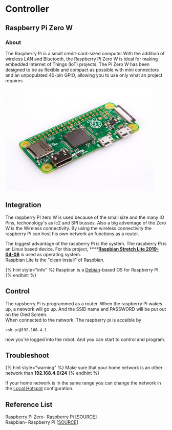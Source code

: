 # Controller

##  Raspberry Pi Zero W

### About

The Raspberry Pi is a small credit-card-sized computer.With the addition of wireless LAN and Bluetooth, the Raspberry Pi Zero W is ideal for making embedded Internet of Things \(IoT\) projects. The Pi Zero W has been designed to be as flexible and compact as possible with mini connectors and an unpopulated 40-pin GPIO, allowing you to use only what an project requires

![Raspberry Pi Zero W](../../.gitbook/assets/raspberry-pi-zero-462x322.jpg)

## Integration

The raspberry PI zero W is used because of the small size and the many IO Pins, techonology's as Ic2 and SPI busses. Also a big adventage of the Zero W is the Wireless connectivity. By using the wireless connectivity the raspberry Pi can host his own netwerk an functions as a router. 

The biggest advantage of the raspberry Pi is the system. The raspberry Pi is an Linux based device. For this project, ****[**Raspbian Stretch Lite 2019-04-08**](https://www.raspberrypi.org/downloads/raspbian/) is used as operating system.  
Raspbian Lite is the "clean install" of Raspbian. 

{% hint style="info" %}
Raspbian is a [Debian](https://en.wikipedia.org/wiki/Debian)-based OS for Raspberry PI.
{% endhint %}

## Control

The rapsberry Pi is programmed as a router. When the raspberry Pi wakes up, a network will go up. And the SSID name and PASSWORD will be put out on the Oled Screen.   
When connected to the network. The raspberry pi is acceible by 

```text
ssh pi@192.168.4.1
```

now you're logged into the robot. And you can start to control and program.

## Troubleshoot

{% hint style="warning" %}
Make sure that your home network is an other network than **192.168.4.0/24**
{% endhint %}

If your home network is in the same range you can change the network in the [Local Hotspot](https://docs.pytobot.com/programming/setup/local-hotspot) configuration.

## Reference List

Raspberry Pi Zero- Raspberry Pi \[[SOURCE](https://www.raspberrypi.org/products/raspberry-pi-zero-w/)\]  
Raspbian- Raspberry Pi \[[SOURCE](https://www.raspberrypi.org/downloads/)\]

  


